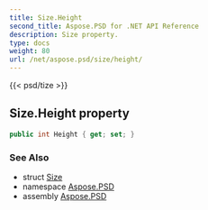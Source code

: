 ```yaml
---
title: Size.Height
second_title: Aspose.PSD for .NET API Reference
description: Size property. 
type: docs
weight: 80
url: /net/aspose.psd/size/height/
---
```

{{< psd/tize >}}
## Size.Height property

```csharp
public int Height { get; set; }
```

### See Also

* struct [Size](../)
* namespace [Aspose.PSD](../../size/)
* assembly [Aspose.PSD](../../../)


